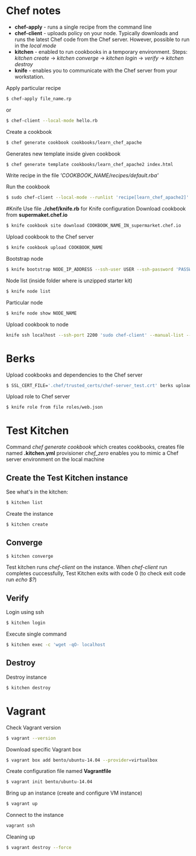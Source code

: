 # Chef notes
+ **chef-apply** - runs a single recipe from the command line
+ **chef-client** - uploads policy on your node. Typically downloads and runs the latest Chef code from the Chef server. However, possible to run in the *local mode*
+ **kitchen** - enabled to run cookbooks in a temporary environment.
	Steps: *kitchen create* -> *kitchen converge* -> *kitchen login* -> *verify* -> *kitchen destroy*
+ **knife** - enables you to communicate with the Chef server from your workstation.

Apply particular recipe
```sh
$ chef-apply file_name.rp
```
or
```sh
$ chef-client --local-mode hello.rb
```

Create a cookbook
```sh
$ chef generate cookbook cookbooks/learn_chef_apache
```

Generates new template inside given cookbook
```sh
$ chef generate template cookbooks/learn_chef_apache2 index.html
```

Write recipe in the file *'COOKBOOK_NAME/recipes/default.rba'*

Run the cookbook
```sh
$ sudo chef-client --local-mode --runlist 'recipe[learn_chef_apache2]'
```
#Knife
Use file **./chef/knife.rb** for Knife configuration
Download cookbook from **supermaket.chef.io**
```sh
$ knife cookbook site download COOKBOOK_NAME_IN_supermarket.chef.io
```

Upload cookbook to the Chef server
```sh
$ knife cookbook upload COOKBOOK_NAME
```

Bootstrap node
```sh
$ knife bootstrap NODE_IP_ADDRESS --ssh-user USER --ssh-password 'PASSWORD' --sudo -use-sudo-password --node-name cnode1 --run-list 'recipe[COOKBOOK_NAME]'
```

Node list (inside folder where is unzipped starter kit)
```sh
$ knife node list
```

Particular node
```sh
$ knife node show NODE_NAME
```

Upload cookbook to node
```sh
knife ssh localhost --ssh-port 2200 'sudo chef-client' --manual-list --ssh-user vagrant --identity-file /home/vytautas/learn-chef/chef-server/.vagrant/machines/node1-ubuntu/virtualbox/private_key
```

# Berks
Upload cookbooks and dependencies to the Chef server
```sh
$ SSL_CERT_FILE='.chef/trusted_certs/chef-server_test.crt' berks upload
```

Upload role to Chef server
```sh
$ knife role from file roles/web.json
```

# Test Kitchen
Command *chef generate cookbook* which creates cookbooks, creates file named **.kitchen.yml**
provisioner *chef_zero* enables you to mimic a Chef server environment on the local machine

## Create the Test Kitchen instance
See what's in the kitchen:
```sh
$ kitchen list
```
Create the instance
```sh
$ kitchen create
```
## Converge
```sh
$ kitchen converge
```
Test kitchen runs *chef-client* on the instance. When *chef-client* run completes cuccessfully, Test Kitchen exits with code 0 (to check exit code run *echo $?*)
## Verify
Login using ssh
```sh
$ kitchen login
```
Execute single command
```sh
$ kitchen exec -c 'wget -qO- localhost
```
## Destroy
Destroy instance
```sh
$ kitchen destroy
```

# Vagrant
Check Vagrant version
```sh
$ vagrant --version
```
Download specific Vagrant box
```sh
$ vagrant box add bento/ubuntu-14.04 --provider=virtualbox
```
Create configuration file named **Vagrantfile**
```sh
$ vagrant init bento/ubuntu-14.04
```
Bring up an instance (create and configure VM instance)
```sh
$ vagrant up
```
Connect to the instance
```sh
vagrant ssh
```

Cleaning up
```sh
$ vagrant destroy --force
```
